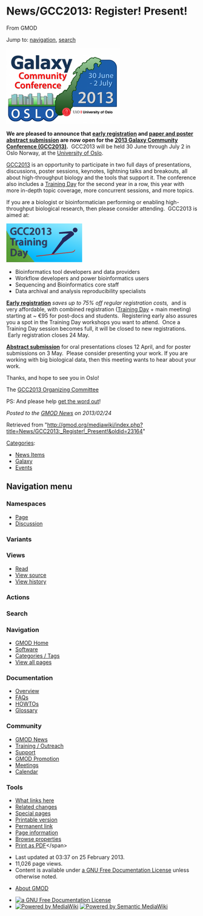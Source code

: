 <div id="mw-page-base" class="noprint">

</div>

<div id="mw-head-base" class="noprint">

</div>

<div id="content" class="mw-body" role="main">

<span id="top"></span>

<div id="mw-js-message" style="display:none;">

</div>



# <span dir="auto">News/GCC2013: Register! Present!</span>

<div id="bodyContent">

<div id="siteSub">

From GMOD

</div>

<div id="contentSub">

</div>

<div id="jump-to-nav" class="mw-jump">

Jump to: [navigation](#mw-navigation), [search](#p-search)

</div>

<div id="mw-content-text" class="mw-content-ltr" lang="en" dir="ltr">

<div class="center">

<div class="floatnone">

<a href="http://wiki.galaxyproject.org/events/GCC2013" rel="nofollow"
title="2013 Galaxy Community Conference"><img
src="../../mediawiki/images/thumb/c/c3/GCC2013Logo.png/300px-GCC2013Logo.png"
srcset="../../mediawiki/images/thumb/c/c3/GCC2013Logo.png/450px-GCC2013Logo.png 1.5x, ../../mediawiki/images/thumb/c/c3/GCC2013Logo.png/600px-GCC2013Logo.png 2x"
width="300" height="200" alt="2013 Galaxy Community Conference" /></a>

</div>

</div>

**We are pleased to announce that
<a href="http://galaxyproject.org/events/GCC2013/Register"
class="external text" rel="nofollow">early registration</a> and
<a href="http://galaxyproject.org/events/GCC2013/Abstracts"
class="external text" rel="nofollow">paper and poster abstract
submission</a> are now open for the
<a href="http://galaxyproject.org/events/GCC2013" class="external text"
rel="nofollow">2013 Galaxy Community Conference (GCC2013)</a>.**
 GCC2013 will be held 30 June through July 2 in Oslo Norway, at the
<a href="http://uio.no" class="external text" rel="nofollow">University
of Oslo</a>.

<a href="http://galaxyproject.org/events/GCC2013" class="external text"
rel="nofollow">GCC2013</a> is an opportunity to participate in two full
days of presentations, discussions, poster sessions, keynotes, lightning
talks and breakouts, all about high-throughput biology and the tools
that support it. The conference also includes a
<a href="http://galaxyproject.org/events/GCC2013/TrainingDay"
class="external text" rel="nofollow">Training Day</a> for the second
year in a row, this year with more in-depth topic coverage, more
concurrent sessions, and more topics.

If you are a biologist or bioinformatician performing or enabling
high-throughput biological research, then please consider attending.
 GCC2013 is aimed at:

<div class="floatright">

<a href="http://galaxyproject.org/events/GCC2013/TrainingDay"
rel="nofollow"
title="2013 Galaxy Community Conference (GCC2013) Training Day"><img
src="../../mediawiki/images/thumb/d/db/GCC2013TrainingDayLogo.png/200px-GCC2013TrainingDayLogo.png"
srcset="../../mediawiki/images/thumb/d/db/GCC2013TrainingDayLogo.png/300px-GCC2013TrainingDayLogo.png 1.5x, ../../mediawiki/images/thumb/d/db/GCC2013TrainingDayLogo.png/400px-GCC2013TrainingDayLogo.png 2x"
width="200" height="102"
alt="2013 Galaxy Community Conference (GCC2013) Training Day" /></a>

</div>

- Bioinformatics tool developers and data providers
- Workflow developers and power bioinformatics users
- Sequencing and Bioinformatics core staff
- Data archival and analysis reproducibility specialists

**<a href="http://galaxyproject.org/events/GCC2013/Register"
class="external text" rel="nofollow">Early registration</a>** *saves up
to 75% off regular registration costs,*  and is very affordable, with
combined registration
(<a href="http://galaxyproject.org/events/GCC2013/TrainingDay"
class="external text" rel="nofollow">Training Day</a> + main meeting)
starting at ~ €95 for post-docs and students.  Registering early also
assures you a spot in the Training Day workshops you want to attend.
 Once a Training Day session becomes full, it will be closed to new
registrations.  Early registration closes 24 May. 

**<a href="http://galaxyproject.org/vents/GCC2013/Abstracts"
class="external text" rel="nofollow">Abstract submission</a>** for oral
presentations closes 12 April, and for poster submissions on 3 May.
 Please consider presenting your work. If you are working with big
biological data, then this meeting wants to hear about your work.

Thanks, and hope to see you in Oslo!

The <a href="http://galaxyproject.org/events/GCC2013/Organizers"
class="external text" rel="nofollow">GCC2013 Organizing Committee</a>

PS: And please help
<a href="http://galaxyproject.org/events/GCC2013/Promotion"
class="external text" rel="nofollow">get the word out</a>!

  

<div class="newsfooter">

*Posted to the [GMOD News](../GMOD_News "GMOD News") on 2013/02/24*

</div>

</div>

<div class="printfooter">

Retrieved from
"<http://gmod.org/mediawiki/index.php?title=News/GCC2013:_Register!_Present!&oldid=23164>"

</div>

<div id="catlinks" class="catlinks">

<div id="mw-normal-catlinks" class="mw-normal-catlinks">

[Categories](../Special:Categories "Special:Categories"):

- [News Items](../Category:News_Items "Category:News Items")
- [Galaxy](../Category:Galaxy "Category:Galaxy")
- [Events](../Category:Events "Category:Events")

</div>

</div>

<div class="visualClear">

</div>

</div>

</div>

<div id="mw-navigation">

## Navigation menu

<div id="mw-head">



<div id="left-navigation">

<div id="p-namespaces" class="vectorTabs" role="navigation"
aria-labelledby="p-namespaces-label">

### Namespaces

- <span id="ca-nstab-main"><a href="GCC2013:_Register!_Present!" accesskey="c"
  title="View the content page [c]">Page</a></span>
- <span id="ca-talk"><a
  href="http://gmod.org/mediawiki/index.php?title=Talk:News/GCC2013:_Register!_Present!&amp;action=edit&amp;redlink=1"
  accesskey="t"
  title="Discussion about the content page [t]">Discussion</a></span>

</div>

<div id="p-variants" class="vectorMenu emptyPortlet" role="navigation"
aria-labelledby="p-variants-label">

### 

### Variants[](#)

<div class="menu">

</div>

</div>

</div>

<div id="right-navigation">

<div id="p-views" class="vectorTabs" role="navigation"
aria-labelledby="p-views-label">

### Views

- <span id="ca-view">[Read](GCC2013:_Register!_Present!)</span>
- <span id="ca-viewsource"><a
  href="http://gmod.org/mediawiki/index.php?title=News/GCC2013:_Register!_Present!&amp;action=edit"
  accesskey="e" title="This page is protected.
  You can view its source [e]">View source</a></span>
- <span id="ca-history"><a
  href="http://gmod.org/mediawiki/index.php?title=News/GCC2013:_Register!_Present!&amp;action=history"
  accesskey="h" title="Past revisions of this page [h]">View history</a></span>

</div>

<div id="p-cactions" class="vectorMenu emptyPortlet" role="navigation"
aria-labelledby="p-cactions-label">

### Actions[](#)

<div class="menu">

</div>

</div>

<div id="p-search" role="search">

### Search

<div id="simpleSearch">

</div>

</div>

</div>

</div>

<div id="mw-panel">

<div id="p-logo" role="banner">

<a href="../Main_Page"
style="background-image: url(../../images/GMOD-cogs.png);"
title="Visit the main page"></a>

</div>

<div id="p-Navigation" class="portal" role="navigation"
aria-labelledby="p-Navigation-label">

### Navigation

<div class="body">

- <span id="n-GMOD-Home">[GMOD Home](../Main_Page)</span>
- <span id="n-Software">[Software](../GMOD_Components)</span>
- <span id="n-Categories-.2F-Tags">[Categories /
  Tags](../Categories)</span>
- <span id="n-View-all-pages">[View all
  pages](../Special:AllPages)</span>

</div>

</div>

<div id="p-Documentation" class="portal" role="navigation"
aria-labelledby="p-Documentation-label">

### Documentation

<div class="body">

- <span id="n-Overview">[Overview](../Overview)</span>
- <span id="n-FAQs">[FAQs](../Category:FAQ)</span>
- <span id="n-HOWTOs">[HOWTOs](../Category:HOWTO)</span>
- <span id="n-Glossary">[Glossary](../Glossary)</span>

</div>

</div>

<div id="p-Community" class="portal" role="navigation"
aria-labelledby="p-Community-label">

### Community

<div class="body">

- <span id="n-GMOD-News">[GMOD News](../GMOD_News)</span>
- <span id="n-Training-.2F-Outreach">[Training /
  Outreach](../Training_and_Outreach)</span>
- <span id="n-Support">[Support](../Support)</span>
- <span id="n-GMOD-Promotion">[GMOD Promotion](../GMOD_Promotion)</span>
- <span id="n-Meetings">[Meetings](../Meetings)</span>
- <span id="n-Calendar">[Calendar](../Calendar)</span>

</div>

</div>

<div id="p-tb" class="portal" role="navigation"
aria-labelledby="p-tb-label">

### Tools

<div class="body">

- <span id="t-whatlinkshere"><a href="../Special:WhatLinksHere/News/GCC2013:_Register!_Present!"
  accesskey="j" title="A list of all wiki pages that link here [j]">What
  links here</a></span>
- <span id="t-recentchangeslinked"><a
  href="../Special:RecentChangesLinked/News/GCC2013:_Register!_Present!"
  accesskey="k"
  title="Recent changes in pages linked from this page [k]">Related
  changes</a></span>
- <span id="t-specialpages"><a href="../Special:SpecialPages" accesskey="q"
  title="A list of all special pages [q]">Special pages</a></span>
- <span id="t-print"><a
  href="http://gmod.org/mediawiki/index.php?title=News/GCC2013:_Register!_Present!&amp;printable=yes"
  rel="alternate" accesskey="p"
  title="Printable version of this page [p]">Printable version</a></span>
- <span id="t-permalink">[Permanent
  link](http://gmod.org/mediawiki/index.php?title=News/GCC2013:_Register!_Present!&oldid=23164 "Permanent link to this revision of the page")</span>
- <span id="t-info">[Page
  information](http://gmod.org/mediawiki/index.php?title=News/GCC2013:_Register!_Present!&action=info)</span>
- <span id="t-smwbrowselink"><a href="../Special:Browse/News-2FGCC2013:_Register!_Present!"
  rel="smw-browse">Browse properties</a></span>
- <span id="t-pdf">[Print as
  PDF](http://gmod.org/mediawiki/index.php?title=Special:PdfPrint&page=News/GCC2013:_Register!_Present!)</span>

</div>

</div>

</div>

</div>

<div id="footer" role="contentinfo">

- <span id="footer-info-lastmod">Last updated at 03:37 on 25 February
  2013.</span>
- <span id="footer-info-viewcount">11,026 page views.</span>
- <span id="footer-info-copyright">Content is available under
  <a href="http://www.gnu.org/licenses/fdl-1.3.html" class="external"
  rel="nofollow">a GNU Free Documentation License</a> unless otherwise
  noted.</span>

<!-- -->

- <span id="footer-places-about">[About
  GMOD](../GMOD:About "GMOD:About")</span>

<!-- -->

- <span id="footer-copyrightico">[<img src="http://www.gnu.org/graphics/gfdl-logo-small.png" width="88"
  height="31" alt="a GNU Free Documentation License" />](http://www.gnu.org/licenses/fdl-1.3.html)</span>
- <span id="footer-poweredbyico">[<img
  src="../../mediawiki/skins/common/images/poweredby_mediawiki_88x31.png"
  width="88" height="31" alt="Powered by MediaWiki" />](http://www.mediawiki.org/)
  [<img
  src="../../mediawiki/extensions/SemanticMediaWiki/resources/images/smw_button.png"
  width="88" height="31" alt="Powered by Semantic MediaWiki" />](https://www.semantic-mediawiki.org/wiki/Semantic_MediaWiki)</span>

<div style="clear:both">

</div>

</div>
